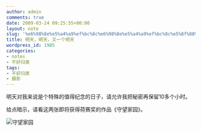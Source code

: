 ```yaml
---
author: admin
comments: true
date: 2009-03-24 09:25:55+00:00
layout: note
slug: '%e6%98%8e%e5%a4%a9%ef%bc%8c%e6%98%8e%e5%a4%a9%ef%bc%8c%e5%8f%88%e4%b8%80%e4%b8%aa%e6%98%8e%e5%a4%a9'
title: 明天，明天，又一个明天
wordpress_id: 1985
categories:
- notes
- 不好归类
tags:
- 不好归类
- 摄影
---
```


明天对我来说是个特殊的值得纪念的日子，请允许我把秘密再保留10多个小时。

给点暗示，请看这两张即将获得荷赛奖的作品《守望家园》。

![守望家园](http://farm4.static.flickr.com/3565/3382012356_b1d6eaa9a1.jpg?v=0)



